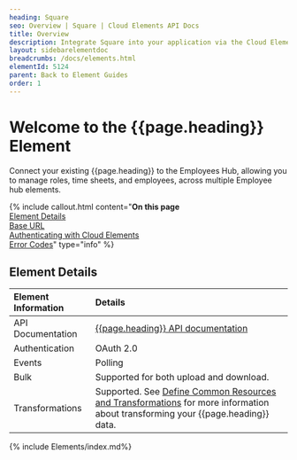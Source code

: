 ```yaml
---
heading: Square
seo: Overview | Square | Cloud Elements API Docs
title: Overview
description: Integrate Square into your application via the Cloud Elements APIs.
layout: sidebarelementdoc
breadcrumbs: /docs/elements.html
elementId: 5124
parent: Back to Element Guides
order: 1
---
```


# Welcome to the {{page.heading}} Element

Connect your existing {{page.heading}} to the Employees Hub, allowing you to manage roles, time sheets, and employees, across multiple Employee hub elements.

{% include callout.html content="<strong>On this page</strong></br><a href=#element-details>Element Details</a></br><a href=#base-url>Base URL</a></br><a href=#authenticating-with-cloud-elements>Authenticating with Cloud Elements</a></br><a href=#error-codes>Error Codes</a>" type="info" %}

## Element Details

| Element Information | Details     |
| :------------- | :------------- |
| API Documentation | [{{page.heading}} API documentation](https://docs.connect.squareup.com/) |
| Authentication | OAuth 2.0  |
| Events | Polling |
| Bulk | Supported for both upload and download. |
| Transformations | Supported. See [Define Common Resources and Transformations](https://docs.cloud-elements.com/home/common-object) for more information about transforming your {{page.heading}} data.|

{% include Elements/index.md%}
